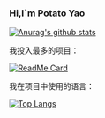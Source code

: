 ### Hi,I`m Potato Yao

[![Anurag's github stats](https://github-readme-stats.vercel.app/api?username=Potato-Yao&icons=true&bg_color=DEG,#373B44,#4286f4)](https://github.com/Potato-Yao/Learn)

我投入最多的项目：

[![ReadMe Card](https://github-readme-stats.vercel.app/api/pin/?username=Potato-Yao&repo=Learn&show_owner=true)](https://github.com/Potato-Yao/Learn)

我在项目中使用的语言：

[![Top Langs](https://github-readme-stats.vercel.app/api/top-langs/?username=Potato-Yao)](https://github.com/Potato-Yao)
